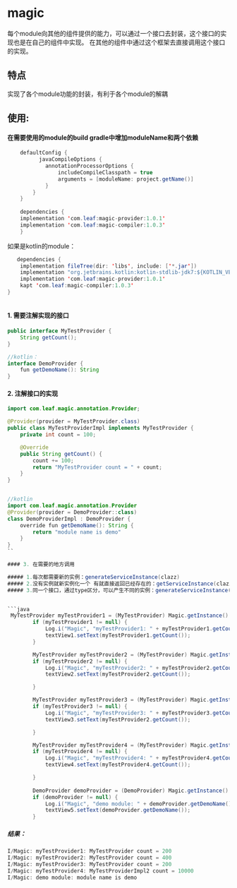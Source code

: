 # magic
每个module向其他的组件提供的能力，可以通过一个接口去封装，这个接口的实现也是在自己的组件中实现。
在其他的组件中通过这个框架去直接调用这个接口的实现。


## 特点
实现了各个module功能的封装，有利于各个module的解耦

## 使用:
#### 在需要使用的module的build gradle中增加moduleName和两个依赖
```java
    defaultConfig {
          javaCompileOptions {
            annotationProcessorOptions {
                includeCompileClasspath = true
                arguments = [moduleName: project.getName()]
            }
        }
    }
    
    dependencies {
    implementation 'com.leaf:magic-provider:1.0.1'
    implementation 'com.leaf:magic-compiler:1.0.3'
    }
```
   如果是kotlin的module：
```java
   dependencies {
    implementation fileTree(dir: 'libs', include: ['*.jar'])
    implementation "org.jetbrains.kotlin:kotlin-stdlib-jdk7:${KOTLIN_VERSION}"
    implementation 'com.leaf:magic-provider:1.0.1'
    kapt 'com.leaf:magic-compiler:1.0.3'
}
    
```
#### 1. 需要注解实现的接口

```java
public interface MyTestProvider {
    String getCount();
}

//kotlin：
interface DemoProvider {
    fun getDemoName(): String
}

```


#### 2. 注解接口的实现

```java
import com.leaf.magic.annotation.Provider;

@Provider(provider = MyTestProvider.class)
public class MyTestProviderImpl implements MyTestProvider {
    private int count = 100;

    @Override
    public String getCount() {
        count += 100;
        return "MyTestProvider count = " + count;
    }
}


//kotlin
import com.leaf.magic.annotation.Provider
@Provider(provider = DemoProvider::class)
class DemoProviderImpl : DemoProvider {
    override fun getDemoName(): String {
        return "module name is demo"
    }
}
``

#### 3. 在需要的地方调用

##### 1.每次都需要新的实例：generateServiceInstance(clazz)
##### 2.没有实例就新实例化一个 有就直接返回已经存在的：getServiceInstance(clazz)
##### 3.同一个接口，通过type区分，可以产生不同的实例：generateServiceInstance(clazz,type) getServiceInstance(clazz,type)


```java
 MyTestProvider myTestProvider1 = (MyTestProvider) Magic.getInstance().getServiceInstance(MyTestProvider.class);
        if (myTestProvider1 != null) {
            Log.i("Magic", "myTestProvider1: " + myTestProvider1.getCount());
            textView1.setText(myTestProvider1.getCount());
        }

        MyTestProvider myTestProvider2 = (MyTestProvider) Magic.getInstance().getServiceInstance(MyTestProvider.class);
        if (myTestProvider2 != null) {
            Log.i("Magic", "myTestProvider2: " + myTestProvider2.getCount());
            textView2.setText(myTestProvider2.getCount());

        }

        MyTestProvider myTestProvider3 = (MyTestProvider) Magic.getInstance().generateServiceInstance(MyTestProvider.class);
        if (myTestProvider3 != null) {
            Log.i("Magic", "myTestProvider3: " + myTestProvider3.getCount());
            textView3.setText(myTestProvider2.getCount());

        }

        MyTestProvider myTestProvider4 = (MyTestProvider) Magic.getInstance().generateServiceInstance(MyTestProvider.class, 100);
        if (myTestProvider4 != null) {
            Log.i("Magic", "myTestProvider4: " + myTestProvider4.getCount());
            textView4.setText(myTestProvider4.getCount());

        }
       
        DemoProvider demoProvider = (DemoProvider) Magic.getInstance().getServiceInstance(DemoProvider.class);
        if (demoProvider != null) {
            Log.i("Magic", "demo module: " + demoProvider.getDemoName());
            textView5.setText(demoProvider.getDemoName());
        }

```

##### 结果：
```java
I/Magic: myTestProvider1: MyTestProvider count = 200
I/Magic: myTestProvider2: MyTestProvider count = 400
I/Magic: myTestProvider3: MyTestProvider count = 200
I/Magic: myTestProvider4: MyTestProviderImpl2 count = 10000
I/Magic: demo module: module name is demo

```

 








